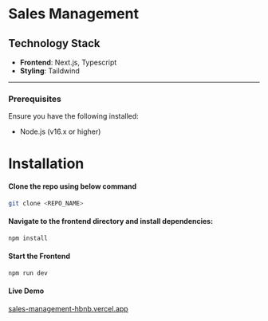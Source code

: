 # Sales Management

## Technology Stack

- **Frontend**: Next.js, Typescript
- **Styling**: Taildwind
  
---
### Prerequisites

Ensure you have the following installed:
- Node.js (v16.x or higher)

# Installation

#### Clone the repo using below command

```bash
git clone <REPO_NAME>
```

#### Navigate to the frontend directory and install dependencies:

```bash
npm install
```

#### Start the Frontend

```bash
npm run dev
```

#### Live Demo

[sales-management-hbnb.vercel.app](https://sales-management-hbnb.vercel.app/)
